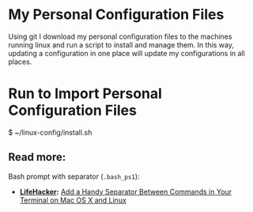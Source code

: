 # My Personal Configuration Files
Using git I download my personal configuration files to the machines running linux and run a script to install and manage them.
In this way, updating a configuration in one place will update my configurations in all places.

# Run to Import Personal Configuration Files
$ ~/linux-config/install.sh


## Read more:

Bash prompt with separator (`.bash_ps1`):

- **[LifeHacker](http://lifehacker.com/):** [Add a Handy Separator Between Commands in Your Terminal on Mac OS X and Linux](http://lifehacker.com/5840450/add-a-handy-separator-between-commands-in-your-terminal-on-mac-os-x-and-linux/)
